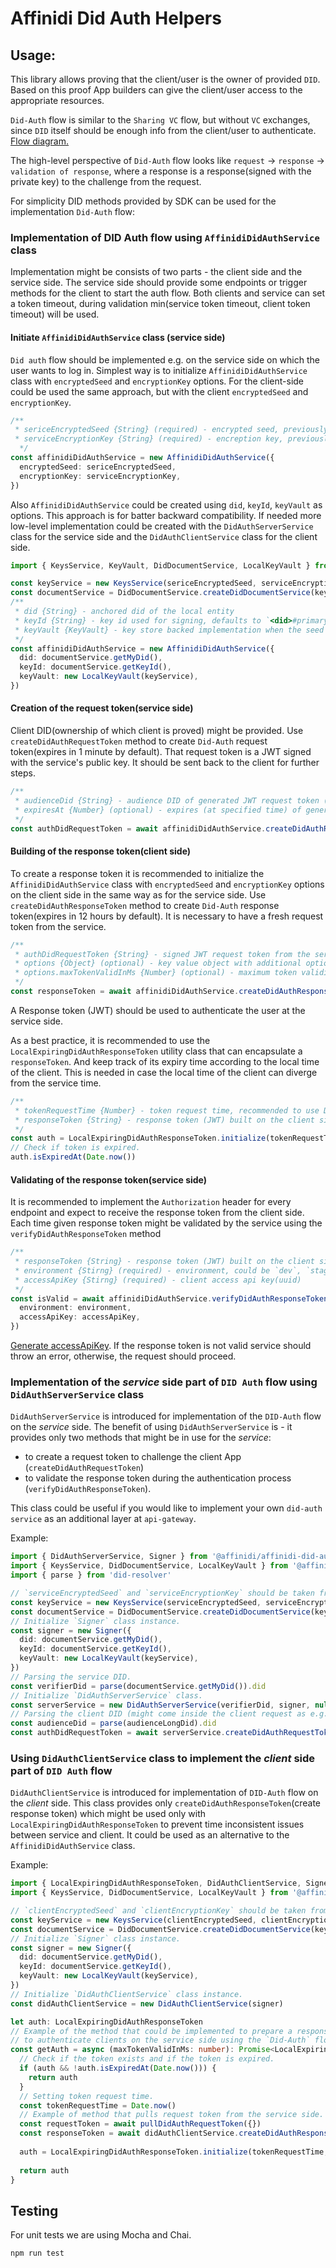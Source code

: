 # Affinidi Did Auth Helpers

## Usage:

This library allows proving that the client/user is the owner of provided `DID`. Based on this proof App builders can give the client/user access to the appropriate resources.

`Did-Auth` flow is similar to the `Sharing VC` flow, but without `VC` exchanges, since `DID` itself should be enough info from the client/user to authenticate. [Flow diagram.](https://www.planttext.com/api/plantuml/png/dLHBRzf04BxlhnZHIoAHY4Gz8RK9ITMeLNefKNE8E2nuY4TPTjtTCS6j-j-xwnT-WT9oi0pCzvXlF_lQiRISRfHWOeNmYIAOfHp3PsLUXLYQ7Onk5Q7c4Roxf-UOxooY5k0_YKVIYXAf6KOry9wMLjfi1D91H97qlwro0e0-QfOaYbQIoUWSK4-YZi2B5mRcQBTeAmCtAiK-KvYX5UOihhZ_DvErfD264OnNh8Z6fQyft263nPyfEWOsBwZFHMdvx6CrFOMLHSdenOBMzsBy8KoV5CF-dzCXbTB956vpWgxICKHE3xXBoA83qd016zAf1ompY70jKyNdeiG5ipNo3MR75V6Chqv5YMnjF6TB-Xc-FZx0asrmBFQIVhnAyN8owOprd3TiD_PkzMb_AdLSBZ7QOJ-l0xX-Q9SGczIwLcZL0Uz3g_2Tw0hr8hlcTcFu3Hkvo-z_I4NH5_tDNS6VEig6GaNT3hJ1l3XMptdeiDHPtPnNyWV5SJURK7lfhrxRMFgLFtyGeupG3XOwS9RLUFICOTsJumtEznmwbA4AUWfQPmToR7mBGQBUZa4cTFQ2MOXGAeRM46o3TFxi3pNrnYZqgpzj2uD-SI_epna-0DiK5pcmORAAjYfjkOtamKmM0fN3ZY7I_srfBJtTOK_l9nTlygGZ8QxzDRpd_m80)

The high-level perspective of `Did-Auth` flow looks like `request` → `response` → `validation of response`, where a response is a response(signed with the private key) to the challenge from the request.

For simplicity DID methods provided by SDK can be used for the implementation `Did-Auth` flow:

### Implementation of DID Auth flow using `AffinidiDidAuthService` class

Implementation might be consists of two parts - the client side and the service side.
The service side should provide some endpoints or trigger methods for the client to start the auth flow.
Both clients and service can set a token timeout, during validation min(service token timeout, client token timeout) will be used.

#### Initiate `AffinidiDidAuthService` class (service side)

`Did auth` flow should be implemented e.g. on the service side on which the user wants to log in.
Simplest way is to initialize `AffinidiDidAuthService` class with `encryptedSeed` and `encryptionKey` options.
For the client-side could be used the same approach, but with the client `encryptedSeed` and `encryptionKey`.

```ts
/**
 * sericeEncryptedSeed {String} (required) - encrypted seed, previously generated for service
 * serviceEncryptionKey {String} (required) - encreption key, previously generated for service
  */
const affinidiDidAuthService = new AffinidiDidAuthService({
  encryptedSeed: sericeEncryptedSeed,
  encryptionKey: serviceEncryptionKey,
})
```

Also `AffinidiDidAuthService` could be created using `did`, `keyId`, `keyVault` as options.
This approach is for batter backward compatibility. If needed more low-level implementation could be created with the `DidAuthServerService` class for the service side and the `DidAuthClientService` class for the client side.

```ts
import { KeysService, KeyVault, DidDocumentService, LocalKeyVault } from '@affinidi/common'

const keyService = new KeysService(sericeEncryptedSeed, serviceEncryptionKey)
const documentService = DidDocumentService.createDidDocumentService(keyService)
/**
 * did {String} - anchored did of the local entity
 * keyId {String} - key id used for signing, defaults to `<did>#primary`
 * keyVault {KeyVault} - key store backed implementation when the seed is known, holding signing keys
 */
const affinidiDidAuthService = new AffinidiDidAuthService({
  did: documentService.getMyDid(),
  keyId: documentService.getKeyId(),
  keyVault: new LocalKeyVault(keyService),
})
```

#### Creation of the request token(service side)

Client DID(ownership of which client is proved) might be provided. Use `createDidAuthRequestToken` method to create `Did-Auth` request token(expires in 1 minute by default). That request token is a JWT signed with the service's public key.
It should be sent back to the client for further steps.

```ts
/**
 * audienceDid {String} - audience DID of generated JWT request token (the one's DID to whom the token was sent)
 * expiresAt {Number} (optional) - expires (at specified time) of generated JWT request token (1 minute by default)
 */
const authDidRequestToken = await affinidiDidAuthService.createDidAuthRequestToken(audienceDid, expiresAt)
```

#### Building of the response token(client side)

To create a response token it is recommended to initialize the `AffinidiDidAuthService` class with `encryptedSeed` and `encryptionKey` options on the client side in the same way as for the service side.
Use `createDidAuthResponseToken` method to create `Did-Auth` response token(expires in 12 hours by default). It is necessary to have a fresh request token from the service.

```ts
/**
 * authDidRequestToken {String} - signed JWT request token from the service
 * options {Object} (optional) - key value object with additional options
 * options.maxTokenValidInMs {Number} (optional) - maximum token validity period in milliseconds(12 hours by default)
 */
const responseToken = await affinidiDidAuthService.createDidAuthResponseToken(authDidRequestToken, options)
```

A Response token (JWT) should be used to authenticate the user at the service side. 

As a best practice, it is recommended to use the `LocalExpiringDidAuthResponseToken` utility class that can encapsulate a `responseToken`.
And keep track of its expiry time according to the local time of the client. This is needed in case the local time of the client can diverge from the service time.

```ts
/**
 * tokenRequestTime {Number} - token request time, recommended to use Date.now(), could be created before calling `createDidAuthRequestToken` method
 * responseToken {String} - response token (JWT) built on the client side
 */
const auth = LocalExpiringDidAuthResponseToken.initialize(tokenRequestTime, responseToken)
// Check if token is expired.
auth.isExpiredAt(Date.now())
```
#### Validating of the response token(service side)

It is recommended to implement the `Authorization` header for every endpoint and expect to receive the response token from the client side.
Each time given response token might be validated by the service using the `verifyDidAuthResponseToken` method

```ts
/**
 * responseToken {String} - response token (JWT) built on the client side.
 * environment {Stirng} (required) - environment, could be `dev`, `staging` or `prod`
 * accessApiKey {Stirng} (required) - client access api key(uuid) 
 */
const isValid = await affinidiDidAuthService.verifyDidAuthResponseToken(responseToken, {
  environment: environment,
  accessApiKey: accessApiKey,
})
```

[Generate accessApiKey](https://github.com/affinityproject/affinidi-core-sdk/tree/master/sdk/core#create-api-key).
If the response token is not valid service should throw an error, otherwise, the request should proceed.

### Implementation of the *service* side part of `DID Auth` flow using `DidAuthServerService` class

`DidAuthServerService` is introduced for implementation of the `DID-Auth` flow on the *service* side.
The benefit of using `DidAuthServerService` is - it provides only two methods that might be in use for the *service*:
 - to create a request token to challenge the client App (`createDidAuthRequestToken`)
 - to validate the response token during the authentication process (`verifyDidAuthResponseToken`).

This class could be useful if you would like to implement your own `did-auth service` as an additional layer at `api-gateway`.

Example:
```ts
import { DidAuthServerService, Signer } from '@affinidi/affinidi-did-auth-lib'
import { KeysService, DidDocumentService, LocalKeyVault } from '@affinidi/common'
import { parse } from 'did-resolver'

// `serviceEncryptedSeed` and `serviceEncryptionKey` should be taken from the wallet.
const keyService = new KeysService(serviceEncryptedSeed, serviceEncryptionKey)
const documentService = DidDocumentService.createDidDocumentService(keyService)
// Initialize `Signer` class instance.
const signer = new Signer({
  did: documentService.getMyDid(),
  keyId: documentService.getKeyId(),
  keyVault: new LocalKeyVault(keyService),
})
// Parsing the service DID.
const verifierDid = parse(documentService.getMyDid()).did
// Initialize `DidAuthServerService` class.
const serverService = new DidAuthServerService(verifierDid, signer, null)
// Parsing the client DID (might come inside the client request as e.g. `audienceLongDid`).
const audienceDid = parse(audienceLongDid).did
const authDidRequestToken = await serverService.createDidAuthRequestToken(audienceDid, expiresAt)
```

### Using `DidAuthClientService` class to implement the *client* side part of `DID Auth` flow 

`DidAuthClientService` is introduced for implementation of `DID-Auth` flow on the *client* side.
This class provides only `createDidAuthResponseToken`(create response token) which might be used only with `LocalExpiringDidAuthResponseToken` to prevent time inconsistent issues between service and client.
It could be used as an alternative to the `AffinidiDidAuthService` class.

Example:
```ts
import { LocalExpiringDidAuthResponseToken, DidAuthClientService, Signer } from '@affinidi/affinidi-did-auth-lib'
import { KeysService, DidDocumentService, LocalKeyVault } from '@affinidi/common'

// `clientEncryptedSeed` and `clientEncryptionKey` should be taken from the wallet.
const keyService = new KeysService(clientEncryptedSeed, clientEncryptionKey)
const documentService = DidDocumentService.createDidDocumentService(keyService)
// Initialize `Signer` class instance.
const signer = new Signer({
  did: documentService.getMyDid(),
  keyId: documentService.getKeyId(),
  keyVault: new LocalKeyVault(keyService),
})
// Initialize `DidAuthClientService` class instance.
const didAuthClientService = new DidAuthClientService(signer)

let auth: LocalExpiringDidAuthResponseToken
// Example of the method that could be implemented to prepare a response token
// to authenticate clients on the service side using the `Did-Auth` flow.
const getAuth = async (maxTokenValidInMs: number): Promise<LocalExpiringDidAuthResponseToken> => {
  // Check if the token exists and if the token is expired.
  if (auth && !auth.isExpiredAt(Date.now())) {
    return auth
  }
  // Setting token request time.
  const tokenRequestTime = Date.now()
  // Example of method that pulls request token from the service side.
  const requestToken = await pullDidAuthRequestToken({})
  const responseToken = await didAuthClientService.createDidAuthResponseToken(requestToken, { maxTokenValidInMs })
  
  auth = LocalExpiringDidAuthResponseToken.initialize(tokenRequestTime, responseToken)
  
  return auth
}
```

## Testing

For unit tests we are using Mocha and Chai.

```bash
npm run test
```

